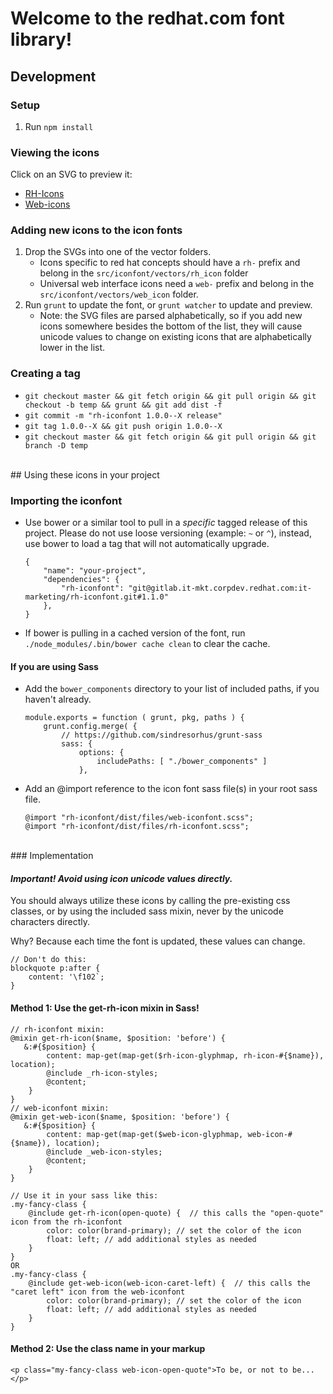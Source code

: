# Welcome to the redhat.com font library!


## Development

### Setup

1. Run `npm install`

### Viewing the icons
Click on an SVG to preview it:
- [RH-Icons](https://gitlab.it-mkt.corpdev.redhat.com/it-marketing/rh-iconfont/tree/master/src/iconfont/vectors/rh_icon)
- [Web-icons](https://gitlab.it-mkt.corpdev.redhat.com/it-marketing/rh-iconfont/tree/master/src/iconfont/vectors/web_icon)

### Adding new icons to the icon fonts

1. Drop the SVGs into one of the vector folders.
    - Icons specific to red hat concepts should have a `rh-` prefix and belong in the `src/iconfont/vectors/rh_icon` folder 
    - Universal web interface icons need a `web-` prefix and belong in the `src/iconfont/vectors/web_icon` folder.
2. Run `grunt` to update the font, or `grunt watcher` to update and preview.
    - Note: the SVG files are parsed alphabetically, so if you add new icons somewhere besides the bottom of the list, they will cause unicode values to change on existing icons that are alphabetically lower in the list.


### Creating a tag

*  `git checkout master && git fetch origin && git pull origin && git checkout -b temp && grunt && git add dist -f`
*  `git commit -m "rh-iconfont 1.0.0--X release"`
*  `git tag 1.0.0--X && git push origin 1.0.0--X`
*  `git checkout master && git fetch origin && git pull origin && git branch -D temp`

<br/>
## Using these icons in your project

### Importing the iconfont

* Use bower or a similar tool to pull in a *specific* tagged release of this project. Please do not use loose versioning (example: `~` or `^`), instead, use bower to load a tag that will not automatically upgrade.

	```
	{
	    "name": "your-project",
	    "dependencies": {
	        "rh-iconfont": "git@gitlab.it-mkt.corpdev.redhat.com:it-marketing/rh-iconfont.git#1.1.0"
	    },
	}
	```

* If bower is pulling in a cached version of the font, run `./node_modules/.bin/bower cache clean` to clear the cache.

#### If you are using Sass

* Add the `bower_components` directory to your list of included paths, if you haven't already.

	```
	module.exports = function ( grunt, pkg, paths ) {
	    grunt.config.merge( {
	        // https://github.com/sindresorhus/grunt-sass
	        sass: {
	            options: {
	                includePaths: [ "./bower_components" ]
	            },
	```

* Add an @import reference to the icon font sass file(s) in your root sass file.

	```
	@import "rh-iconfont/dist/files/web-iconfont.scss";
	@import "rh-iconfont/dist/files/rh-iconfont.scss";
	```

<br/>
### Implementation

#### *Important! Avoid using icon unicode values directly.*

You should always utilize these icons by calling the pre-existing css classes, or by using the included sass mixin, never by the unicode characters directly.

Why? Because each time the font is updated, these values can change.

```
// Don't do this:
blockquote p:after {
    content: '\f102`;
}
```

#### Method 1: Use the get-rh-icon mixin in Sass!

```
// rh-iconfont mixin:
@mixin get-rh-icon($name, $position: 'before') {
   &:#{$position} {
        content: map-get(map-get($rh-icon-glyphmap, rh-icon-#{$name}), location);
        @include _rh-icon-styles;
        @content;
    }
}
// web-iconfont mixin:
@mixin get-web-icon($name, $position: 'before') {
   &:#{$position} {
        content: map-get(map-get($web-icon-glyphmap, web-icon-#{$name}), location);
        @include _web-icon-styles;
        @content;
    }
}

// Use it in your sass like this:
.my-fancy-class {
    @include get-rh-icon(open-quote) {  // this calls the "open-quote" icon from the rh-iconfont
        color: color(brand-primary); // set the color of the icon
        float: left; // add additional styles as needed
    }
}
OR
.my-fancy-class {
    @include get-web-icon(web-icon-caret-left) {  // this calls the "caret left" icon from the web-iconfont
        color: color(brand-primary); // set the color of the icon
        float: left; // add additional styles as needed
    }
}
```
#### Method 2: Use the class name in your markup

```
<p class="my-fancy-class web-icon-open-quote">To be, or not to be...</p>
```

